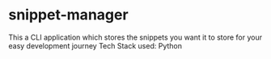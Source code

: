 # snippet-manager

This a CLI application which stores the snippets you want it to store for your easy development journey
Tech Stack used: Python
